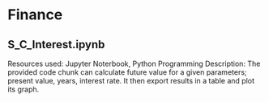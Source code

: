# Finance
## S_C_Interest.ipynb
Resources used: Jupyter Noterbook, Python Programming
Description: The provided code chunk can calculate future value for a given parameters; present value, years, interest rate. It then export results in a table and plot its graph.

